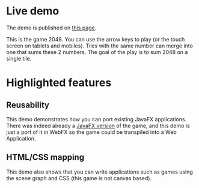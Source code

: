 # Live demo

The demo is published on [this page][demo-live-link].

This is the game 2048.
You can use the arrow keys to play (or the touch screen on tablets and mobiles).
Tiles with the same number can merge into one that sums these 2 numbers. 
The goal of the play is to sum 2048 on a single tile.

# Highlighted features

## Reusability

This demo demonstrates how you can port existing JavaFX applications.
There was indeed already a [JavaFX version][fx2048-link] of the game, and this demo is just a port of it in WebFX so the game could be transpiled into a Web Application.

## HTML/CSS mapping

This demo also shows that you can write applications such as games using the scene graph and CSS (this game is not canvas based).

[demo-live-link]: https://fx2048.webfx.dev
[fx2048-link]: https://github.com/brunoborges/fx2048